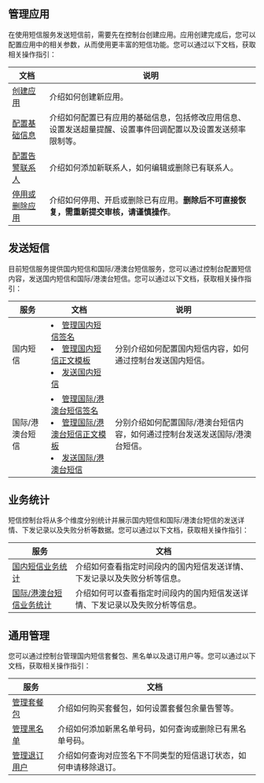## 管理应用
在使用短信服务发送短信前，需要先在控制台创建应用。应用创建完成后，您可以配置应用中的相关参数，从而使用更丰富的短信功能。您可以通过以下文档，获取相关操作指引：

|文档 | 说明 | 
|---------|---------|
| [创建应用](https://cloud.tencent.com/document/product/382/37808) | 介绍如何创建新应用。 | 
| [配置基础信息](https://cloud.tencent.com/document/product/382/37809) | 介绍如何配置已有应用的基础信息，包括修改应用信息、设置发送超量提醒、设置事件回调配置以及设置发送频率限制等。 | 
| [配置告警联系人](https://cloud.tencent.com/document/product/382/37810)  | 介绍如何添加新联系人，如何编辑或删除已有联系人。 | 
| [停用或删除应用](https://cloud.tencent.com/document/product/382/36376) | 介绍如何停用、开启或删除已有应用。**删除后不可直接恢复，需重新提交审核，请谨慎操作**。 | 



## 发送短信
目前短信服务提供国内短信和国际/港澳台短信服务，您可以通过控制台配置短信内容，发送国内短信和国际/港澳台短信。您可以通过以下文档，获取相关操作指引：

| 服务 | 文档 | 说明 | 
|---------|---------|---------|
| 国内短信 | <li>[管理国内短信签名](https://cloud.tencent.com/document/product/382/37794)</li><li>[管理国内短信正文模板](https://cloud.tencent.com/document/product/382/37795)</li><li>[发送国内短信](https://cloud.tencent.com/document/product/382/37796)</li> |分别介绍如何配置国内短信内容，如何通过控制台发送国内短信。 | 
| 国际/港澳台短信 | <li>[管理国际/港澳台短信签名](https://cloud.tencent.com/document/product/382/37799)</li><li>[管理国际/港澳台短信正文模板](https://cloud.tencent.com/document/product/382/37800)</li><li>[发送国际/港澳台短信](https://cloud.tencent.com/document/product/382/37801)</li> | 分别介绍如何配置国际/港澳台短信内容，如何通过控制台发送发送国际/港澳台短信。 | 

## 业务统计
短信控制台将从多个维度分别统计并展示国内短信和国际/港澳台短信的发送详情、下发记录以及失败分析等数据。您可以通过以下文档，获取相关操作指引：

| 服务 | 文档 |
|---------|---------|
| [国内短信业务统计](https://cloud.tencent.com/document/product/382/37812) | 介绍如何查看指定时间段内的国内短信发送详情、下发记录以及失败分析等信息。 | 
| [国际/港澳台短信业务统计](https://cloud.tencent.com/document/product/382/37813) | 介绍如何可以查看指定时间段内的国内短信发送详情、下发记录以及失败分析等信息。 | 

## 通用管理
您可以通过控制台管理国内短信套餐包、黑名单以及退订用户等。您可以通过以下文档，获取相关操作指引：

| 服务 | 文档 |
|---------|---------|
| [管理套餐包](https://cloud.tencent.com/document/product/382/37814) | 介绍如何购买套餐包，如何设置套餐包余量告警等。 | 
| [管理黑名单](https://cloud.tencent.com/document/product/382/37815) | 介绍如何添加新黑名单号码，如何查询或删除已有黑名单号码。 | 
| [管理退订用户](https://cloud.tencent.com/document/product/382/37816) | 介绍如何查询对应签名下不同类型的短信退订状态，如何申请移除退订。 | 
